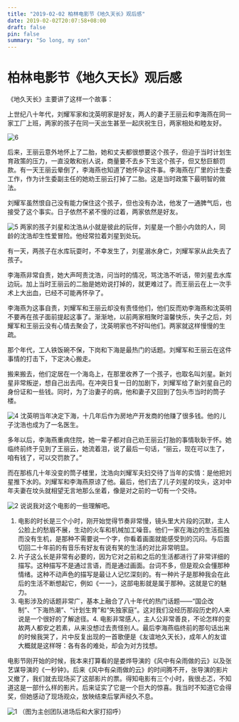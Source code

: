```yaml
---
title: "2019-02-02 柏林电影节《地久天长》观后感"
date: 2019-02-02T20:07:58+08:00
draft: false
pin: false
summary: "So long, my son"
---
```


# 柏林电影节《地久天长》观后感

《地久天长》主要讲了这样一个故事：

上世纪八十年代，刘耀军家和沈英明家是好友，两人的妻子王丽云和李海燕在同一家工厂上班，两家的孩子在同一天出生甚至一起庆祝生日，两家相处和睦友好。

![6](/img/20190202/6.jpeg)

后来，王丽云意外地怀上了二胎，她和丈夫都很想要这个孩子，但迫于当时计划生育政策的压力，一直没敢和别人说，商量要不去乡下生这个孩子，但又愁巨额罚款。有一天王丽云晕倒了，李海燕也知道了她怀孕这件事。李海燕在厂里的计生委工作，作为计生委副主任的她劝王丽云打掉了二胎。这是当时政策下最明智的做法。

刘耀军虽然恨自己没有能力保住这个孩子，但也没有办法，他发了一通脾气后，也接受了这个事实。日子依然不紧不慢的过着，两家依然是好友。

![5](/img/20190202/5.jpeg)
两家的孩子刘星和沈浩从小就是彼此的玩伴，刘星是一个胆小内敛的人，同龄的沈浩却生性爱冒险。他经常拉着刘星到处玩。

有一天，两孩子在水库玩耍时，不幸发生了，刘星溺水身亡，刘耀军家从此失去了孩子。

李海燕非常自责，她大声呵责沈浩，问当时的情况，骂沈浩不听话，带刘星去水库边玩。加上当时王丽云的二胎是她劝说打掉的，就更难过了。而王丽云在上一次手术上大出血，已经不可能再怀孕了。

李海燕为这事自责，刘耀军和王丽云却没有责怪他们，他们反而劝李海燕和沈英明不要再在孩子面前提起这事了。渐渐地，以前两家相聚时温馨快乐，失子之后，刘耀军和王丽云没有心情去聚会了，沈英明家也不好叫他们。两家就这样慢慢的生疏。

那个年代，工人铁饭碗不保，下岗和下海是最热门的话题。刘耀军和王丽云在这件事情的打击下，下定决心搬走。

搬来搬去，他们定居在一个海岛上，在那里收养了一个孩子，也取名叫刘星。新刘星非常叛逆，想自己出去闯。在冲突日复一日的加剧下，刘耀军给了新刘星自己的身份证和一些钱。同时，为了治妻子的病，他和妻子又回到了包头市当时的筒子楼。

![4](/img/20190202/4.jpeg)
沈英明当年决定下海，十几年后作为房地产开发商的他赚了很多钱。他的儿子沈浩也成为了一名医生。

多年以后，李海燕重病住院，她一辈子都对自己劝王丽云打胎的事情耿耿于怀。她临终前终于见到了王丽云，她流着泪，说了最后一句话，“丽云，现在可以生了，咱有钱了，可以交罚款了。”

而在那栋几十年没变的筒子楼里，沈浩向刘耀军夫妇交待了当年的实情：是他把刘星推下水的。刘耀军和李海燕原谅了他。最后，他们去了儿子刘星的坟头，这对中年夫妻在坟头就相望无言地那么坐着，像是对之前的一切有一个交待。

![2](/img/20190202/2.jpeg)
说说我对这个电影的一些理解吧。

1. 电影的时长是三个小时，刚开始觉得节奏非常慢，镜头里大片段的沉默，主人公脸上的愁眉不展，生动的火车和机械加工噪音。他们一家在海边的生活孤独而没有生机，是那种不需要说一个字，你看着画面就能感受到的沉闷。与后面切回二十年前的有音乐有好友有说有笑的生活的对比非常明显。
2. 片子这么长是非常有必要的，因为它对之前和之后的生活都进行了非常详细的描写。这种描写不是通过言语，而是通过画面。台词不多，但是观众会懂那种情绪。这种不动声色的描写是最让人记忆深刻的。有一种片子是那种我会在此后的生活不断想起它，例如《一一》，这部电影就是属于那种。这就是它的魅力。
3. 电影涉及的话题非常广，基本上融合了八十年代的热门话题——“国企改制”、“下海热潮”、“计划生育”和“失独家庭”。这对我们没经历那段历史的人来说是一个很好的了解途径。4. 电影非常感人，主人公非常善良，不论怎样的变故两人都安之若素，从来没想过去责怪别人。最后李海燕临终前的那句话出来的时候我哭了，片中反复出现的一首歌便是《友谊地久天长》，成年人的友谊大概就是这样呀：各有各的难处，却会为对方找想。

电影节刚开始的时候，我本来打算看的是娄烨导演的《风中有朵雨做的云》以及张艺谋导演的《一秒钟》。后来《风中有朵雨做的云》的时间腾不开，张导演的影片又撤了，我们就去现场买了这部影片的票。得知电影有三个小时，我很忐忑，不知道这是一部什么样的影片。后来证实了它是一个巨大的惊喜。我当时不知道它会得奖，但她感动了现场观众，放映结束后掌声经久不息。

![1](/img/20190202/1.jpeg)
（图为主创团队进场后和大家打招呼）